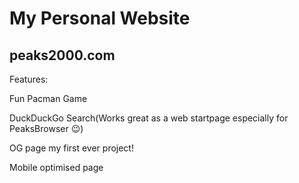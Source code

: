<h1>My Personal Website</h1>

<h2>peaks2000.com</h2>

Features:


Fun Pacman Game 

DuckDuckGo Search(Works great as a web startpage especially for PeaksBrowser 😉)

OG page my first ever project!

Mobile optimised page 
